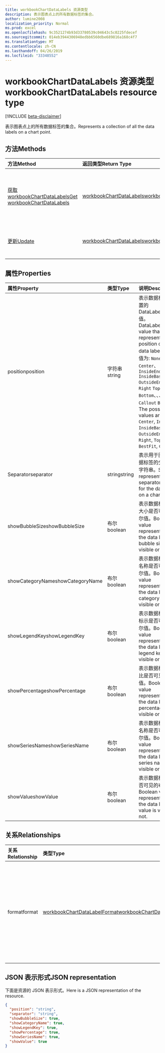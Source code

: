 ```yaml
---
title: workbookChartDataLabels 资源类型
description: 表示图表点上的所有数据标签的集合。
author: lumine2008
localization_priority: Normal
ms.prod: excel
ms.openlocfilehash: 9c3521274b93d33780539c04643c5c0225fdecef
ms.sourcegitcommit: 014eb3944306948edbb6560dbe689816a168c4f7
ms.translationtype: MT
ms.contentlocale: zh-CN
ms.lasthandoff: 04/26/2019
ms.locfileid: "33348552"
---
```

# <a name="workbookchartdatalabels-resource-type"></a><span data-ttu-id="3a75b-103">workbookChartDataLabels 资源类型</span><span class="sxs-lookup"><span data-stu-id="3a75b-103">workbookChartDataLabels resource type</span></span>

[!INCLUDE [beta-disclaimer](../../includes/beta-disclaimer.md)]

<span data-ttu-id="3a75b-104">表示图表点上的所有数据标签的集合。</span><span class="sxs-lookup"><span data-stu-id="3a75b-104">Represents a collection of all the data labels on a chart point.</span></span>


## <a name="methods"></a><span data-ttu-id="3a75b-105">方法</span><span class="sxs-lookup"><span data-stu-id="3a75b-105">Methods</span></span>

| <span data-ttu-id="3a75b-106">方法</span><span class="sxs-lookup"><span data-stu-id="3a75b-106">Method</span></span>           | <span data-ttu-id="3a75b-107">返回类型</span><span class="sxs-lookup"><span data-stu-id="3a75b-107">Return Type</span></span>    |<span data-ttu-id="3a75b-108">说明</span><span class="sxs-lookup"><span data-stu-id="3a75b-108">Description</span></span>|
|:---------------|:--------|:----------|
|[<span data-ttu-id="3a75b-109">获取 workbookChartDataLabels</span><span class="sxs-lookup"><span data-stu-id="3a75b-109">Get workbookChartDataLabels</span></span>](../api/chartdatalabels-get.md) | [<span data-ttu-id="3a75b-110">workbookChartDataLabels</span><span class="sxs-lookup"><span data-stu-id="3a75b-110">workbookChartDataLabels</span></span>](workbookchartdatalabels.md) |<span data-ttu-id="3a75b-111">读取 chartDataLabels 对象的属性和关系。</span><span class="sxs-lookup"><span data-stu-id="3a75b-111">Read properties and relationships of chartDataLabels object.</span></span>|
|[<span data-ttu-id="3a75b-112">更新</span><span class="sxs-lookup"><span data-stu-id="3a75b-112">Update</span></span>](../api/chartdatalabels-update.md) | [<span data-ttu-id="3a75b-113">workbookChartDataLabels</span><span class="sxs-lookup"><span data-stu-id="3a75b-113">workbookChartDataLabels</span></span>](workbookchartdatalabels.md) |<span data-ttu-id="3a75b-114">更新 ChartDataLabels 对象</span><span class="sxs-lookup"><span data-stu-id="3a75b-114">Update ChartDataLabels object.</span></span> |

## <a name="properties"></a><span data-ttu-id="3a75b-115">属性</span><span class="sxs-lookup"><span data-stu-id="3a75b-115">Properties</span></span>
| <span data-ttu-id="3a75b-116">属性</span><span class="sxs-lookup"><span data-stu-id="3a75b-116">Property</span></span>     | <span data-ttu-id="3a75b-117">类型</span><span class="sxs-lookup"><span data-stu-id="3a75b-117">Type</span></span>   |<span data-ttu-id="3a75b-118">说明</span><span class="sxs-lookup"><span data-stu-id="3a75b-118">Description</span></span>|
|:---------------|:--------|:----------|
|<span data-ttu-id="3a75b-119">position</span><span class="sxs-lookup"><span data-stu-id="3a75b-119">position</span></span>|<span data-ttu-id="3a75b-120">字符串</span><span class="sxs-lookup"><span data-stu-id="3a75b-120">string</span></span>|<span data-ttu-id="3a75b-121">表示数据标签的位置的 DataLabelPosition 值。</span><span class="sxs-lookup"><span data-stu-id="3a75b-121">DataLabelPosition value that represents the position of the data label.</span></span> <span data-ttu-id="3a75b-122">可能的值为: `None`、 `Center`、 `InsideEnd` `InsideBase` `OutsideEnd` `Left` `Right` `Top` `Bottom`、、、、、、、、 `Callout` `BestFit`。</span><span class="sxs-lookup"><span data-stu-id="3a75b-122">The possible values are: `None`, `Center`, `InsideEnd`, `InsideBase`, `OutsideEnd`, `Left`, `Right`, `Top`, `Bottom`, `BestFit`, `Callout`.</span></span>|
|<span data-ttu-id="3a75b-123">Separator</span><span class="sxs-lookup"><span data-stu-id="3a75b-123">separator</span></span>|<span data-ttu-id="3a75b-124">string</span><span class="sxs-lookup"><span data-stu-id="3a75b-124">string</span></span>|<span data-ttu-id="3a75b-125">表示用于图表中数据标签的分隔符的字符串。</span><span class="sxs-lookup"><span data-stu-id="3a75b-125">String representing the separator used for the data labels on a chart.</span></span>|
|<span data-ttu-id="3a75b-126">showBubbleSize</span><span class="sxs-lookup"><span data-stu-id="3a75b-126">showBubbleSize</span></span>|<span data-ttu-id="3a75b-127">布尔</span><span class="sxs-lookup"><span data-stu-id="3a75b-127">boolean</span></span>|<span data-ttu-id="3a75b-128">表示数据标签气泡大小是否可见的布尔值。</span><span class="sxs-lookup"><span data-stu-id="3a75b-128">Boolean value representing if the data label bubble size is visible or not.</span></span>|
|<span data-ttu-id="3a75b-129">showCategoryName</span><span class="sxs-lookup"><span data-stu-id="3a75b-129">showCategoryName</span></span>|<span data-ttu-id="3a75b-130">布尔</span><span class="sxs-lookup"><span data-stu-id="3a75b-130">boolean</span></span>|<span data-ttu-id="3a75b-131">表示数据标签类别名称是否可见的布尔值。</span><span class="sxs-lookup"><span data-stu-id="3a75b-131">Boolean value representing if the data label category name is visible or not.</span></span>|
|<span data-ttu-id="3a75b-132">showLegendKey</span><span class="sxs-lookup"><span data-stu-id="3a75b-132">showLegendKey</span></span>|<span data-ttu-id="3a75b-133">布尔</span><span class="sxs-lookup"><span data-stu-id="3a75b-133">boolean</span></span>|<span data-ttu-id="3a75b-134">表示数据标签图例标示是否可见的布尔值。</span><span class="sxs-lookup"><span data-stu-id="3a75b-134">Boolean value representing if the data label legend key is visible or not.</span></span>|
|<span data-ttu-id="3a75b-135">showPercentage</span><span class="sxs-lookup"><span data-stu-id="3a75b-135">showPercentage</span></span>|<span data-ttu-id="3a75b-136">布尔</span><span class="sxs-lookup"><span data-stu-id="3a75b-136">boolean</span></span>|<span data-ttu-id="3a75b-137">表示数据标签百分比是否可见的布尔值。</span><span class="sxs-lookup"><span data-stu-id="3a75b-137">Boolean value representing if the data label percentage is visible or not.</span></span>|
|<span data-ttu-id="3a75b-138">showSeriesName</span><span class="sxs-lookup"><span data-stu-id="3a75b-138">showSeriesName</span></span>|<span data-ttu-id="3a75b-139">布尔</span><span class="sxs-lookup"><span data-stu-id="3a75b-139">boolean</span></span>|<span data-ttu-id="3a75b-140">表示数据标签系列名称是否可见的布尔值。</span><span class="sxs-lookup"><span data-stu-id="3a75b-140">Boolean value representing if the data label series name is visible or not.</span></span>|
|<span data-ttu-id="3a75b-141">showValue</span><span class="sxs-lookup"><span data-stu-id="3a75b-141">showValue</span></span>|<span data-ttu-id="3a75b-142">布尔</span><span class="sxs-lookup"><span data-stu-id="3a75b-142">boolean</span></span>|<span data-ttu-id="3a75b-143">表示数据标签值是否可见的布尔值。</span><span class="sxs-lookup"><span data-stu-id="3a75b-143">Boolean value representing if the data label value is visible or not.</span></span>|

## <a name="relationships"></a><span data-ttu-id="3a75b-144">关系</span><span class="sxs-lookup"><span data-stu-id="3a75b-144">Relationships</span></span>
| <span data-ttu-id="3a75b-145">关系</span><span class="sxs-lookup"><span data-stu-id="3a75b-145">Relationship</span></span> | <span data-ttu-id="3a75b-146">类型</span><span class="sxs-lookup"><span data-stu-id="3a75b-146">Type</span></span>   |<span data-ttu-id="3a75b-147">说明</span><span class="sxs-lookup"><span data-stu-id="3a75b-147">Description</span></span>|
|:---------------|:--------|:----------|
|<span data-ttu-id="3a75b-148">format</span><span class="sxs-lookup"><span data-stu-id="3a75b-148">format</span></span>|[<span data-ttu-id="3a75b-149">workbookChartDataLabelFormat</span><span class="sxs-lookup"><span data-stu-id="3a75b-149">workbookChartDataLabelFormat</span></span>](workbookchartdatalabelformat.md)|<span data-ttu-id="3a75b-150">表示图表数据标签的格式，包括填充和字体格式。</span><span class="sxs-lookup"><span data-stu-id="3a75b-150">Represents the format of chart data labels, which includes fill and font formatting.</span></span> <span data-ttu-id="3a75b-151">只读。</span><span class="sxs-lookup"><span data-stu-id="3a75b-151">Read-only.</span></span>|

## <a name="json-representation"></a><span data-ttu-id="3a75b-152">JSON 表示形式</span><span class="sxs-lookup"><span data-stu-id="3a75b-152">JSON representation</span></span>

<span data-ttu-id="3a75b-153">下面是资源的 JSON 表示形式。</span><span class="sxs-lookup"><span data-stu-id="3a75b-153">Here is a JSON representation of the resource.</span></span>

<!--{
  "blockType": "resource",
  "baseType": "microsoft.graph.entity",
  "optionalProperties": [],
  "@odata.type": "microsoft.graph.workbookChartDataLabels"
}-->

```json
{
  "position": "string",
  "separator": "string",
  "showBubbleSize": true,
  "showCategoryName": true,
  "showLegendKey": true,
  "showPercentage": true,
  "showSeriesName": true,
  "showValue": true
}

```

<!-- uuid: 8fcb5dbc-d5aa-4681-8e31-b001d5168d79
2015-10-25 14:57:30 UTC -->
<!--
{
  "type": "#page.annotation",
  "description": "workbookChartDataLabels resource",
  "keywords": "",
  "section": "documentation",
  "tocPath": "",
  "suppressions": []
}
-->
